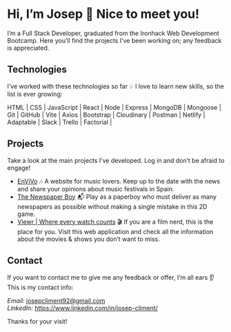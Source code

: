 # Hi, I’m Josep 🙋 Nice to meet you!

I’m a Full Stack Developer, graduated from the Ironhack Web Development Bootcamp. Here you’ll find the projects I’ve been working on; any feedback is appreciated.

## Technologies

I’ve worked with these technologies so far 💡 I love to learn new skills, so the list is ever growing:

HTML | CSS | JavaScript | React | Node | Express | MongoDB | Mongoose | Git | GitHub | Vite | 
Axios | Bootstrap | Cloudinary | Postman | Netlify | Adaptable | Slack | Trello | Factorial |

## Projects

Take a look at the main projects I’ve developed. Log in and don’t be afraid to engage!
<ul>
<li><a href="https://envivo-app.netlify.app/">EnViVo</a> 🎶 A website for music lovers. Keep up to the date with the news and share your opinions about music festivals in Spain.</li> 
<li><a href="https://josepcliment92.github.io/the-newspaper-boy/">The Newspaper Boy</a> 📬 Play as a paperboy who must deliver as many newspapers as possible without making a single mistake in this 2D game.</li>
<li><a href="https://viewr-app.netlify.app/list-shows">Viewr | Where every watch counts</a> 🎬 If you are a film nerd, this is the place for you. Visit this web application and check all the information about the movies & shows you don’t want to miss.</li>
</ul>

## Contact

If you want to contact me to give me any feedback or offer, I’m all ears 👂 This is my contact info:

<i>Email:</i> josepcliment92@gmail.com <br/>
<i>LinkedIn:</i> <a href="https://www.linkedin.com/in/josep-climent/">https://www.linkedin.com/in/josep-climent/</a> 

Thanks for your visit!

